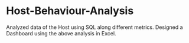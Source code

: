 # Host-Behaviour-Analysis
Analyzed data of the Host using SQL along different metrics.
Designed a Dashboard using the above analysis in Excel.
